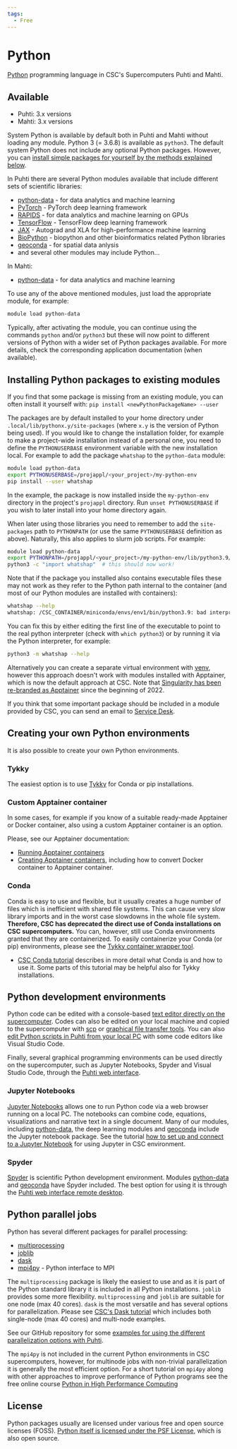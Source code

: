 ```yaml
---
tags:
  - Free
---
```


# Python

[Python](https://www.python.org/) programming language in CSC's Supercomputers
Puhti and Mahti.

## Available

* Puhti: 3.x versions
* Mahti: 3.x versions

System Python is available by default both in Puhti and Mahti without loading any
module. Python 3 (= 3.6.8) is available as `python3`. The default system Python does not
include any optional Python packages. However, you can [install simple packages for
yourself by the methods explained below](python.md#installing-python-packages-to-existing-modules).

In Puhti there are several Python modules available that include different sets
of scientific libraries:

* [python-data](python-data.md) - for data analytics and machine learning
* [PyTorch](pytorch.md) - PyTorch deep learning framework
* [RAPIDS](rapids.md) - for data analytics and machine learning on GPUs
* [TensorFlow](tensorflow.md) - TensorFlow deep learning framework
* [JAX](jax.md) - Autograd and XLA for high-performance machine learning
* [BioPython](biopython.md) - biopython and other bioinformatics related Python libraries
* [geoconda](geoconda.md) - for spatial data anlysis
* and several other modules may include Python...

In Mahti:

* [python-data](python-data.md) - for data analytics and machine learning

To use any of the above mentioned modules, just load the appropriate module, for
example:

```bash
module load python-data
```

Typically, after activating the module, you can continue using the commands
`python` and/or `python3` but these will now point to different versions of
Python with a wider set of Python packages available. For more details, check
the corresponding application documentation (when available).

## Installing Python packages to existing modules

If you find that some package is missing from an existing module, you can often
install it yourself with: `pip install <newPythonPackageName> --user`

The packages are by default installed to your home directory under
`.local/lib/pythonx.y/site-packages` (where `x.y` is the version of Python being
used). If you would like to change the installation folder, for example to make
a project-wide installation instead of a personal one, you need to define the
`PYTHONUSERBASE` environment variable with the new installation local. For
example to add the package `whatshap` to the `python-data` module:

```bash
module load python-data
export PYTHONUSERBASE=/projappl/<your_project>/my-python-env
pip install --user whatshap
```

In the example, the package is now installed inside the `my-python-env`
directory in the project's `projappl` directory. Run `unset PYTHONUSERBASE` if you
wish to later install into your home directory again.

When later using those libraries you need to remember to add the `site-packages`
path to `PYTHONPATH` (or use the same `PYTHONUSERBASE` definition as above).
Naturally, this also applies to slurm job scripts. For example:

```bash
module load python-data
export PYTHONPATH=/projappl/<your_project>/my-python-env/lib/python3.9/site-packages/
python3 -c "import whatshap"  # this should now work!
```

Note that if the package you installed also contains executable files these may
not work as they refer to the Python path internal to the container (and most of
our Python modules are installed with containers):

```bash
whatshap --help
whatshap: /CSC_CONTAINER/miniconda/envs/env1/bin/python3.9: bad interpreter: No such file or directory
```

You can fix this by either editing the first line of the executable to point to
the real python interpreter (check with `which python3`) or by running it via
the Python interpreter, for example:

```bash
python3 -m whatshap --help
```

Alternatively you can create a separate virtual environment with
[venv](https://docs.python.org/3/library/venv.html), however this approach
doesn't work with modules installed with Apptainer, which is now the default
approach at CSC. Note that [Singularity has been re-branded as
Apptainer](https://apptainer.org/news/community-announcement-20211130) since the
beginning of 2022.

If you think that some important package should be included in a module provided
by CSC, you can send an email to [Service Desk](../../support/contact/).

## Creating your own Python environments

It is also possible to create your own Python environments.

### Tykky

The easiest option is to use [Tykky](../computing/containers/tykky.md) for Conda or pip installations.

### Custom Apptainer container

In some cases, for example if you know of a suitable ready-made Apptainer or Docker container, also using
a custom Apptainer container is an option.

Please, see our Apptainer documentation:

* [Running Apptainer containers](../computing/containers/run-existing.md)
* [Creating Apptainer containers](../computing/containers/creating.md),
  including how to convert Docker container to Apptainer container.

### Conda

Conda is easy to use and flexible, but it usually creates a huge number of files which
is inefficient with shared file systems. This can cause very slow library imports and
in the worst case slowdowns in the whole file system. **Therefore, CSC has deprecated the
direct use of Conda installations on CSC supercomputers.** You can, however, still use
Conda environments granted that they are containerized. To easily containerize your Conda
(or pip) environments, please see the [Tykky container wrapper tool](../computing/containers/tykky.md).

* [CSC Conda tutorial](../tutorials/conda.md) describes in more detail
  what Conda is and how to use it. Some parts of this tutorial may be helpful also for
  Tykky installations.

## Python development environments

Python code can be edited with a console-based [text editor directly on the
supercomputer](../tutorials/env-guide/text-and-image-processing.md).
Codes can also be edited on your local machine and copied to the supercomputer
with [scp](../data/moving/scp.md) or [graphical file transfer
tools](../data/moving/graphical_transfer.md).
You can also [edit Python scripts in Puhti from your local
PC](../tutorials/remote-dev.md) with some code editors like Visual
Studio Code.

Finally, several graphical programming environments can be used directly on the
supercomputer, such as Jupyter Notebooks, Spyder and Visual Studio Code, through
the [Puhti web interface](../../computing/webinterface/).

### Jupyter Notebooks

[Jupyter Notebooks](https://jupyter.org/) allows one to run Python code via a web
browser running on a local PC. The notebooks can combine code, equations,
visualizations and narrative text in a single document. Many of our modules, including
[python-data](python-data.md), the deep learning modules and [geoconda](geoconda.md)
include the Jupyter notebook package. See the tutorial [how to set up and connect to
a Jupyter Notebook](../tutorials/rstudio-or-jupyter-notebooks.md) for using
Jupyter in CSC environment.

### Spyder

[Spyder](https://www.spyder-ide.org/) is scientific Python development
environment. Modules [python-data](python-data.md) and [geoconda](geoconda.md)
have Spyder included. The best option for using it is through the [Puhti
web interface remote desktop](../computing/webinterface/desktop.md).

## Python parallel jobs

Python has several different packages for parallel processing:

* [multiprocessing](https://docs.python.org/3/library/multiprocessing.html)
* [joblib](https://joblib.readthedocs.io/en/latest/)
* [dask](https://docs.dask.org)
* [mpi4py](https://mpi4py.readthedocs.io) - Python interface to MPI

The `multiprocessing` package is likely the easiest to use and as it is part of the
Python standard library it is included in all Python installations. `joblib` provides
some more flexibility. `multiprocessing` and `joblib` are suitable for one
node (max 40 cores). `dask` is the most versatile and has several options for
parallelization. Please see [CSC's Dask tutorial](../tutorials/dask-python.md)
which includes both single-node (max 40 cores) and multi-node examples.

See our GitHub repository for some [examples for using the different parallelization
options with Puhti](https://github.com/csc-training/geocomputing/tree/master/python/puhti).

The `mpi4py` is not included in the current Python environments in CSC supercomputers,
however, for multinode jobs with non-trivial parallelization it is generally the most
efficient option. For a short tutorial on `mpi4py` along with other approaches to improve
performance of Python programs see the free online course [Python in High Performance
Computing](https://www.futurelearn.com/courses/python-in-hpc)

## License

Python packages usually are licensed under various free and open source licenses
(FOSS). [Python itself is licensed under the PSF
License](https://docs.python.org/3/license.html), which is also open source.
